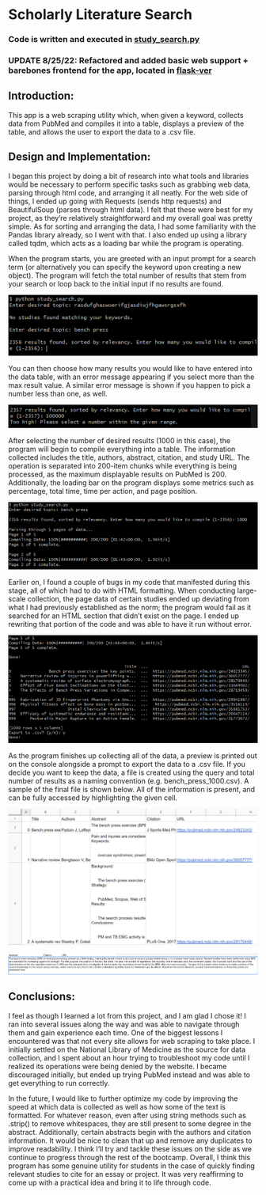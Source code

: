 # Scholarly Literature Search
### Code is written and executed in [study_search.py](scholarly_literature_search/study_search.py)
### UPDATE 8/25/22: Refactored and added basic web support + barebones frontend for the app, located in [flask-ver](https://github.com/collinedwa/scholarly-literature-search/tree/flask-ver)

## Introduction:

This app is a web scraping utility which, when given a keyword, collects data from PubMed and compiles it into a table, displays a preview of the table, and allows the user to export the data to a .csv file.

## Design and Implementation:

I began this project by doing a bit of research into what tools and libraries would be necessary to perform specific tasks such as grabbing web data, parsing through html code, and arranging it all neatly. For the web side of things, I ended up going with Requests (sends http requests) and BeautifulSoup (parses through html data). I felt that these were best for my project, as they’re relatively straightforward and my overall goal was pretty simple. As for sorting and arranging the data, I had some familiarity with the Pandas library already, so I went with that. I also ended up using a library called tqdm, which acts as a loading bar while the program is operating.

When the program starts, you are greeted with an input prompt for a search term (or alternatively you can specify the keyword upon creating a new object). The program will fetch the total number of results that stem from your search or loop back to the initial input if no results are found.

![startup](scholarly_literature_search/screenshots/sch1.png)

You can then choose how many results you would like to have entered into the data table, with an error message appearing if you select more than the max result value. A similar error message is shown if you happen to pick a number less than one, as well.

![too many results](scholarly_literature_search/screenshots/sch2.png)

After selecting the number of desired results (1000 in this case), the program will begin to compile everything into a table. The information collected includes the title, authors, abstract, citation, and study URL. The operation is separated into 200-item chunks while everything is being processed, as the maximum displayable results on PubMed is 200. Additionally, the loading bar on the program displays some metrics such as percentage, total time, time per action, and page position.

![progress](scholarly_literature_search/screenshots/sch3.png)

Earlier on, I found a couple of bugs in my code that manifested during this stage, all of which had to do with HTML formatting. When conducting large-scale collection, the page data of certain studies ended up deviating from what I had previously established as the norm; the program would fail as it searched for an HTML section that didn’t exist on the page. I ended up rewriting that portion of the code and was able to have it run without error. 

![finishing up](scholarly_literature_search/screenshots/sch4.png)

As the program finishes up collecting all of the data, a preview is printed out on the console alongside a prompt to export the data to a .csv file. If you decide you want to keep the data, a file is created using the query and total number of results as a naming convention (e.g. bench_press_1000.csv). A sample of the final file is shown below. All of the information is present, and can be fully accessed by highlighting the given cell.

![example table](scholarly_literature_search/screenshots/sch5.png)

![example abstract preview](scholarly_literature_search/screenshots/sch6.png)

## Conclusions:

I feel as though I learned a lot from this project, and I am glad I chose it! I ran into several issues along the way and was able to navigate through them and gain experience each time. One of the biggest lessons I encountered was that not every site allows for web scraping to take place. I initially settled on the National Library of Medicine as the source for data collection, and I spent about an hour trying to troubleshoot my code until I realized its operations were being denied by the website. I became discouraged initially, but ended up trying PubMed instead and was able to get everything to run correctly.

In the future, I would like to further optimize my code by improving the speed at which data is collected as well as how some of the text is formatted. For whatever reason, even after using string methods such as .strip() to remove whitespaces, they are still present to some degree in the abstract. Additionally, certain abstracts begin with the authors and citation information. It would be nice to clean that up and remove any duplicates to improve readability. I think I’ll try and tackle these issues on the side as we continue to progress through the rest of the bootcamp. 
Overall, I think this program has some genuine utility for students in the case of quickly finding relevant studies to cite for an essay or project. It was very reaffirming to come up with a practical idea and bring it to life through code.

